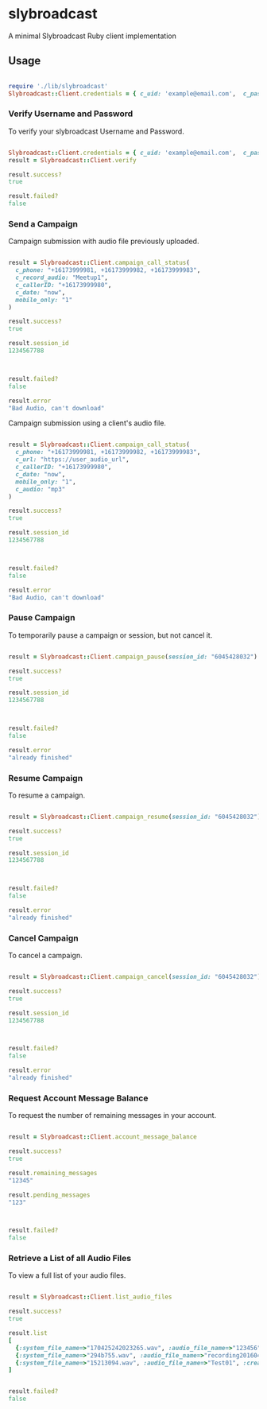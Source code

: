 slybroadcast
=========

A minimal Slybroadcast Ruby client implementation

Usage
-----------

``` ruby

require './lib/slybroadcast'
Slybroadcast::Client.credentials = { c_uid: 'example@email.com',  c_password: 'xxx'  }

```

### Verify Username and Password

To verify your slybroadcast Username and Password.

``` ruby

Slybroadcast::Client.credentials = { c_uid: 'example@email.com',  c_password: 'xxx'  }
result = Slybroadcast::Client.verify

result.success?
true

result.failed?
false

```

### Send a Campaign

Campaign submission with audio file previously uploaded.

``` ruby

result = Slybroadcast::Client.campaign_call_status(
  c_phone: "+16173999981, +16173999982, +16173999983",
  c_record_audio: "Meetup1",
  c_callerID: "+16173999980",
  c_date: "now",
  mobile_only: "1"
)

result.success?
true

result.session_id
1234567788



result.failed?
false

result.error
"Bad Audio, can't download"

```

Campaign submission using a client's audio file.

``` ruby

result = Slybroadcast::Client.campaign_call_status(
  c_phone: "+16173999981, +16173999982, +16173999983",
  c_url: "https://user_audio_url",
  c_callerID: "+16173999980",
  c_date: "now",
  mobile_only: "1",
  c_audio: "mp3"
)

result.success?
true

result.session_id
1234567788



result.failed?
false

result.error
"Bad Audio, can't download"

```

### Pause Campaign

To temporarily pause a campaign or session, but not cancel it.

``` ruby

result = Slybroadcast::Client.campaign_pause(session_id: "6045428032")

result.success?
true

result.session_id
1234567788



result.failed?
false

result.error
"already finished"

```

### Resume Campaign

To resume a campaign.

``` ruby

result = Slybroadcast::Client.campaign_resume(session_id: "6045428032")

result.success?
true

result.session_id
1234567788



result.failed?
false

result.error
"already finished"

```

### Cancel Campaign

To cancel a campaign.

``` ruby

result = Slybroadcast::Client.campaign_cancel(session_id: "6045428032")

result.success?
true

result.session_id
1234567788



result.failed?
false

result.error
"already finished"

```

### Request Account Message Balance

To request the number of remaining messages in your account.

``` ruby

result = Slybroadcast::Client.account_message_balance

result.success?
true

result.remaining_messages
"12345"

result.pending_messages
"123"



result.failed?
false

```

### Retrieve a List of all Audio Files

To view a full list of your audio files.

``` ruby

result = Slybroadcast::Client.list_audio_files

result.success?
true

result.list
[
  {:system_file_name=>"170425242023265.wav", :audio_file_name=>"123456", :created=>"2017-04-25 22:42:25"},
  {:system_file_name=>"294b755.wav", :audio_file_name=>"recording20160425-31049-1mq2hk7", :created=>"2017-05-03 20:39:11"},
  {:system_file_name=>"15213094.wav", :audio_file_name=>"Test01", :created=>"2017-05-03 20:38:16"}
]


result.failed?
false

```
